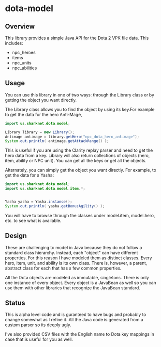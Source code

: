 # dota-model

## Overview
This library provides a simple Java API for the Dota 2 VPK file data. This includes:
 
 * npc_heroes
 * items
 * npc_units
 * npc_abilities
 
## Usage
You can use this library in one of two ways: through the Library class or by getting the object you want directly.

The Library class allows you to find the object by using its key.For example to get the data for the hero Anti-Mage,

```java
import us.sharknet.dota.model;

Library library = new Library();
Antimage antimage = library.getHero("npc_dota_hero_antimage");
System.out.println( antimage.getAttackRange() );
```  

This is useful if you are using the Clarity replay parser and need to get the hero data from a key. Library will also return collections of objects (hero, item, ability or NPC unit). You can get all the keys or get all the objects.
  
Alternately, you can simply get the object you want directly. For example, to get the data for a Yasha:

```java
import us.sharknet.dota.model;
import us.sharknet.dota.model.item.*;


Yasha yasha = Yasha.instance();
System.out.println( yasha.getBonusAgility() );
```  

You will have to browse through the classes under model.item, model.hero, etc. to see what is available.

## Design
 
These are challenging to model in Java because they do not follow a standard class hierarchy. Instead, each "object" can have different properties. For this reason I have modeled them as distinct classes. Every hero, item, unit, and ability is its own class. There is, however, a parent, abstract class for each that has a few common properties.
 
All the Dota objects are modeled as immutable, singletons. There is only one instance of every object. Every object is a JavaBean as well so you can use them with other libraries that recognize the JavaBean standard.

## Status
This is alpha level code and is guranteed to have bugs and probably to change somewhat as I refine it. All the Java code is generated from a custom parser so its deeply ugly.  

I've also provided CSV files with the English name to Dota key mappings in case that is useful for you as well.